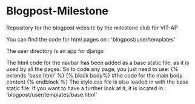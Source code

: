 # Blogpost-Milestone
Repository for the blogpost website by the milestone club for VIT-AP

You can find the code for html pages on : 'blogpost/user/templates'

The user directory is an app for django

The html code for the navbar has been added as a base static file, as it is used by all the pages. So to code any page, you just need to use:
{% extends 'base.html' %}
{% block body%}
#the code for the main body content
{% endblock %}
The style.css file is also loaded in with the base static file. If you want to have a further look at it, it is located in : 'blogpost/user/templates/base.html'
